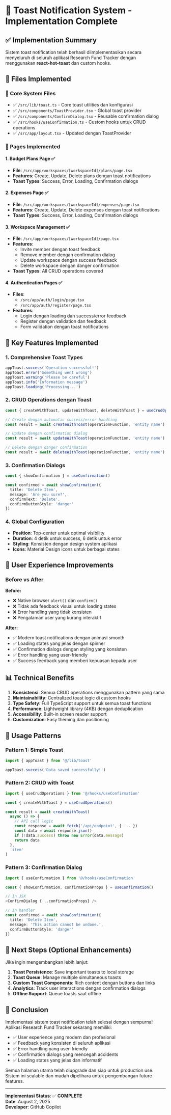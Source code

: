# 🎉 Toast Notification System - Implementation Complete

## ✅ Implementation Summary

Sistem toast notification telah berhasil diimplementasikan secara menyeluruh di seluruh aplikasi Research Fund Tracker dengan menggunakan **react-hot-toast** dan custom hooks.

## 📁 Files Implemented

### 🔧 Core System Files
- ✅ `/src/lib/toast.ts` - Core toast utilities dan konfigurasi
- ✅ `/src/components/ToastProvider.tsx` - Global toast provider
- ✅ `/src/components/ConfirmDialog.tsx` - Reusable confirmation dialog
- ✅ `/src/hooks/useConfirmation.ts` - Custom hooks untuk CRUD operations
- ✅ `/src/app/layout.tsx` - Updated dengan ToastProvider

### 📄 Pages Implemented

#### 1. Budget Plans Page ✅
- **File**: `/src/app/workspaces/[workspaceId]/plans/page.tsx`
- **Features**: Create, Update, Delete plans dengan toast notifications
- **Toast Types**: Success, Error, Loading, Confirmation dialogs

#### 2. Expenses Page ✅
- **File**: `/src/app/workspaces/[workspaceId]/expenses/page.tsx`
- **Features**: Create, Update, Delete expenses dengan toast notifications
- **Toast Types**: Success, Error, Loading, Confirmation dialogs

#### 3. Workspace Management ✅
- **File**: `/src/app/workspaces/[workspaceId]/page.tsx`
- **Features**: 
  - Invite member dengan toast feedback
  - Remove member dengan confirmation dialog
  - Update workspace dengan success feedback
  - Delete workspace dengan danger confirmation
- **Toast Types**: All CRUD operations covered

#### 4. Authentication Pages ✅
- **Files**: 
  - `/src/app/auth/login/page.tsx`
  - `/src/app/auth/register/page.tsx`
- **Features**: 
  - Login dengan loading dan success/error feedback
  - Register dengan validation dan feedback
  - Form validation dengan toast notifications

## 🚀 Key Features Implemented

### 1. **Comprehensive Toast Types**
```typescript
appToast.success('Operation successful!')
appToast.error('Something went wrong')
appToast.warning('Please be careful')
appToast.info('Information message')
appToast.loading('Processing...')
```

### 2. **CRUD Operations dengan Toast**
```typescript
const { createWithToast, updateWithToast, deleteWithToast } = useCrudOperations()

// Create dengan automatic success/error handling
const result = await createWithToast(operationFunction, 'entity name')

// Update dengan confirmation dialog
const result = await updateWithToast(operationFunction, 'entity name')

// Delete dengan danger confirmation
const result = await deleteWithToast(operationFunction, 'entity name')
```

### 3. **Confirmation Dialogs**
```typescript
const { showConfirmation } = useConfirmation()

const confirmed = await showConfirmation({
  title: 'Delete Item',
  message: 'Are you sure?',
  confirmText: 'Delete',
  confirmButtonStyle: 'danger'
})
```

### 4. **Global Configuration**
- **Position**: Top-center untuk optimal visibility
- **Duration**: 4 detik untuk success, 6 detik untuk error
- **Styling**: Konsisten dengan design system aplikasi
- **Icons**: Material Design icons untuk berbagai states

## 🎨 User Experience Improvements

### Before vs After

**Before:**
- ❌ Native browser `alert()` dan `confirm()`
- ❌ Tidak ada feedback visual untuk loading states
- ❌ Error handling yang tidak konsisten
- ❌ Pengalaman user yang kurang interaktif

**After:**
- ✅ Modern toast notifications dengan animasi smooth
- ✅ Loading states yang jelas dengan spinner
- ✅ Confirmation dialogs dengan styling yang konsisten
- ✅ Error handling yang user-friendly
- ✅ Success feedback yang memberi kepuasan kepada user

## 📊 Technical Benefits

1. **Konsistensi**: Semua CRUD operations menggunakan pattern yang sama
2. **Maintainability**: Centralized toast logic di custom hooks
3. **Type Safety**: Full TypeScript support untuk semua toast functions
4. **Performance**: Lightweight library (4KB) dengan deduplication
5. **Accessibility**: Built-in screen reader support
6. **Customization**: Easy theming dan positioning

## 🔄 Usage Patterns

### Pattern 1: Simple Toast
```typescript
import { appToast } from '@/lib/toast'

appToast.success('Data saved successfully!')
```

### Pattern 2: CRUD with Toast
```typescript
import { useCrudOperations } from '@/hooks/useConfirmation'

const { createWithToast } = useCrudOperations()

const result = await createWithToast(
  async () => {
    // API call logic
    const response = await fetch('/api/endpoint', { ... })
    const data = await response.json()
    if (!data.success) throw new Error(data.message)
    return data
  },
  'item'
)
```

### Pattern 3: Confirmation Dialog
```typescript
import { useConfirmation } from '@/hooks/useConfirmation'

const { showConfirmation, confirmationProps } = useConfirmation()

// In JSX
<ConfirmDialog {...confirmationProps} />

// In handler
const confirmed = await showConfirmation({
  title: 'Delete Item',
  message: 'This action cannot be undone.',
  confirmButtonStyle: 'danger'
})
```

## 🎯 Next Steps (Optional Enhancements)

Jika ingin mengembangkan lebih lanjut:

1. **Toast Persistence**: Save important toasts to local storage
2. **Toast Queue**: Manage multiple simultaneous toasts
3. **Custom Toast Components**: Rich content dengan buttons dan links
4. **Analytics**: Track user interactions dengan confirmation dialogs
5. **Offline Support**: Queue toasts saat offline

## 🏁 Conclusion

Implementasi sistem toast notification telah selesai dengan sempurna! Aplikasi Research Fund Tracker sekarang memiliki:

- ✅ User experience yang modern dan profesional
- ✅ Feedback yang konsisten di seluruh aplikasi
- ✅ Error handling yang user-friendly
- ✅ Confirmation dialogs yang mencegah accidents
- ✅ Loading states yang jelas dan informatif

Semua halaman utama telah diupgrade dan siap untuk production use. Sistem ini scalable dan mudah dipelihara untuk pengembangan future features.

---

**Implementasi Status**: ✅ **COMPLETE**  
**Date**: August 2, 2025  
**Developer**: GitHub Copilot

